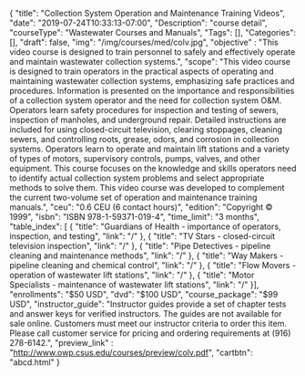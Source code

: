 {
	"title": "Collection System Operation and Maintenance Training Videos",
	"date": "2019-07-24T10:33:13-07:00",
	"Description": "course detail",
	"courseType": "Wastewater Courses and Manuals",
	"Tags": [],
	"Categories": [],
	"draft": false,
	"img": "/img/courses/med/colv.jpg",
	"objective" : "This video course is designed to train personnel to safely and effectively operate and maintain wastewater collection systems.",
	"scope": "This video course is designed to train operators in the practical aspects of operating and maintaining wastewater collection systems, emphasizing safe practices and procedures. Information is presented on the importance and responsibilities of a collection system operator and the need for collection system O&M. Operators learn safety procedures for inspection and testing of sewers, inspection of manholes, and underground repair. Detailed instructions are included for using closed-circuit television, clearing stoppages, cleaning sewers, and controlling roots, grease, odors, and corrosion in collection systems. Operators learn to operate and maintain lift stations and a variety of types of motors, supervisory controls, pumps, valves, and other equipment. This course focuses on the knowledge and skills operators need to identify actual collection system problems and select appropriate methods to solve them. This video course was developed to complement the current two-volume set of operation and maintenance training manuals.",
	"ceu": "0.6 CEU (6 contact hours)",
	"edition": "Copyright © 1999",
	"isbn": "ISBN 978-1-59371-019-4",
	"time_limit": "3 months",
	"table_index": [
	{
		"title": "Guardians of Health - importance of operators, inspection, and testing",
		"link": "/"
	},
	{
		"title": "TV Stars - closed-circuit television inspection",
		"link": "/"
	},
	{
		"title": "Pipe Detectives - pipeline cleaning and maintenance methods",
		"link": "/"
	},
	{
		"title": "Way Makers - pipeline cleaning and chemical control",
		"link": "/"
	},
	{
		"title": "Flow Movers - operation of wastewater lift stations",
		"link": "/"
	},
	{
		"title": "Motor Specialists - maintenance of wastewater lift stations",
		"link": "/"
	}],
	"enrollments": "$50 USD",
	"dvd": "$100 USD",
	"course_package": "$99 USD",
	"instructor_guide": "Instructor guides provide a set of chapter tests and answer keys for verified instructors. The guides are not available for sale online. Customers must meet our instructor criteria to order this item. Please call customer service for pricing and ordering requirements at (916) 278-6142.",
	"preview_link" : "http://www.owp.csus.edu/courses/preview/colv.pdf",
	"cartbtn": "abcd.html"
}